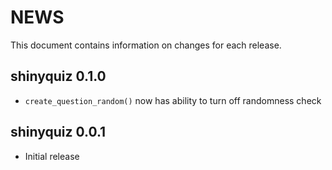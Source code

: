 # NEWS

This document contains information on changes for each release.

## shinyquiz 0.1.0
- `create_question_random()` now has ability to turn off randomness check

## shinyquiz 0.0.1
- Initial release